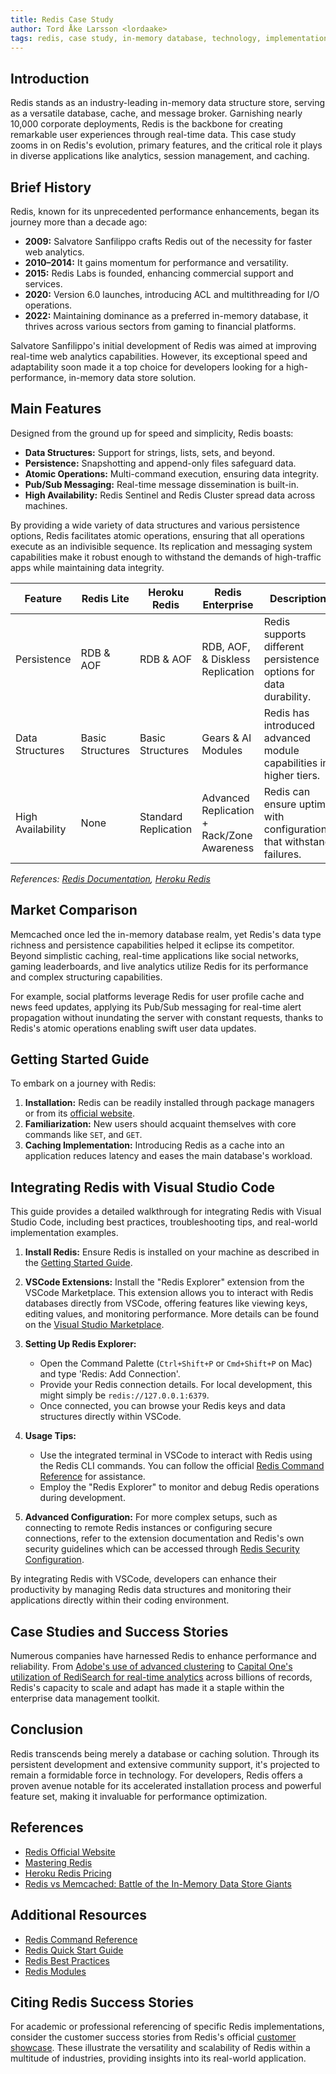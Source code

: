 ```yaml
---
title: Redis Case Study
author: Tord Åke Larsson <lordaake>
tags: redis, case study, in-memory database, technology, implementation guide
---
```


## Introduction

Redis stands as an industry-leading in-memory data structure store, serving as a versatile database, cache, and message broker. Garnishing nearly 10,000 corporate deployments, Redis is the backbone for creating remarkable user experiences through real-time data. This case study zooms in on Redis's evolution, primary features, and the critical role it plays in diverse applications like analytics, session management, and caching.

## Brief History

Redis, known for its unprecedented performance enhancements, began its journey more than a decade ago:

- **2009:** Salvatore Sanfilippo crafts Redis out of the necessity for faster web analytics.
- **2010–2014:** It gains momentum for performance and versatility.
- **2015:** Redis Labs is founded, enhancing commercial support and services.
- **2020:** Version 6.0 launches, introducing ACL and multithreading for I/O operations.
- **2022:** Maintaining dominance as a preferred in-memory database, it thrives across various sectors from gaming to financial platforms.

Salvatore Sanfilippo's initial development of Redis was aimed at improving real-time web analytics capabilities. However, its exceptional speed and adaptability soon made it a top choice for developers looking for a high-performance, in-memory data store solution.

## Main Features

Designed from the ground up for speed and simplicity, Redis boasts:

- **Data Structures:** Support for strings, lists, sets, and beyond.
- **Persistence:** Snapshotting and append-only files safeguard data.
- **Atomic Operations:** Multi-command execution, ensuring data integrity.
- **Pub/Sub Messaging:** Real-time message dissemination is built-in.
- **High Availability:** Redis Sentinel and Redis Cluster spread data across machines.

By providing a wide variety of data structures and various persistence options, Redis facilitates atomic operations, ensuring that all operations execute as an indivisible sequence. Its replication and messaging system capabilities make it robust enough to withstand the demands of high-traffic apps while maintaining data integrity.

| Feature           | Redis Lite       | Heroku Redis         | Redis Enterprise                           | Description                                                          |
| ----------------- | ---------------- | -------------------- | ------------------------------------------ | -------------------------------------------------------------------- |
| Persistence       | RDB & AOF        | RDB & AOF            | RDB, AOF, & Diskless Replication           | Redis supports different persistence options for data durability.    |
| Data Structures   | Basic Structures | Basic Structures     | Gears & AI Modules                         | Redis has introduced advanced module capabilities in higher tiers.   |
| High Availability | None             | Standard Replication | Advanced Replication + Rack/Zone Awareness | Redis can ensure uptime with configurations that withstand failures. |

_References: [Redis Documentation](https://redis.io/documentation), [Heroku Redis](https://www.dragonflydb.io/guides/heroku-redis-pricing)_

## Market Comparison

Memcached once led the in-memory database realm, yet Redis's data type richness and persistence capabilities helped it eclipse its competitor. Beyond simplistic caching, real-time applications like social networks, gaming leaderboards, and live analytics utilize Redis for its performance and complex structuring capabilities.

For example, social platforms leverage Redis for user profile cache and news feed updates, applying its Pub/Sub messaging for real-time alert propagation without inundating the server with constant requests, thanks to Redis's atomic operations enabling swift user data updates.

## Getting Started Guide

To embark on a journey with Redis:

1. **Installation:** Redis can be readily installed through package managers or from its [official website](https://redis.io/download).
2. **Familiarization:** New users should acquaint themselves with core commands like `SET`, and `GET`.
3. **Caching Implementation:** Introducing Redis as a cache into an application reduces latency and eases the main database's workload.

## Integrating Redis with Visual Studio Code

This guide provides a detailed walkthrough for integrating Redis with Visual Studio Code, including best practices, troubleshooting tips, and real-world implementation examples.

1. **Install Redis:**
   Ensure Redis is installed on your machine as described in the [Getting Started Guide](https://redis.io/topics/quickstart).

2. **VSCode Extensions:**
   Install the "Redis Explorer" extension from the VSCode Marketplace. This extension allows you to interact with Redis databases directly from VSCode, offering features like viewing keys, editing values, and monitoring performance. More details can be found on the [Visual Studio Marketplace](https://marketplace.visualstudio.com/items?itemName=RedisExplorer.redis-explorer).

3. **Setting Up Redis Explorer:**

   - Open the Command Palette (`Ctrl+Shift+P` or `Cmd+Shift+P` on Mac) and type 'Redis: Add Connection'.
   - Provide your Redis connection details. For local development, this might simply be `redis://127.0.0.1:6379`.
   - Once connected, you can browse your Redis keys and data structures directly within VSCode.

4. **Usage Tips:**

   - Use the integrated terminal in VSCode to interact with Redis using the Redis CLI commands. You can follow the official [Redis Command Reference](https://redis.io/commands) for assistance.
   - Employ the "Redis Explorer" to monitor and debug Redis operations during development.

5. **Advanced Configuration:**
   For more complex setups, such as connecting to remote Redis instances or configuring secure connections, refer to the extension documentation and Redis's own security guidelines which can be accessed through [Redis Security Configuration](https://redis.io/topics/security).

By integrating Redis with VSCode, developers can enhance their productivity by managing Redis data structures and monitoring their applications directly within their coding environment.

## Case Studies and Success Stories

Numerous companies have harnessed Redis to enhance performance and reliability. From [Adobe's use of advanced clustering](https://redis.io/customers/adobe) to [Capital One's utilization of RediSearch for real-time analytics](https://redis.io/customers/capital-one) across billions of records, Redis's capacity to scale and adapt has made it a staple within the enterprise data management toolkit.

## Conclusion

Redis transcends being merely a database or caching solution. Through its persistent development and extensive community support, it's projected to remain a formidable force in technology. For developers, Redis offers a proven avenue notable for its accelerated installation process and powerful feature set, making it invaluable for performance optimization.

## References

- [Redis Official Website](https://redis.io/)
- [Mastering Redis](https://redis.io/documentation)
- [Heroku Redis Pricing](https://www.dragonflydb.io/guides/heroku-redis-pricing)
- [Redis vs Memcached: Battle of the In-Memory Data Store Giants](https://www.wallarm.com/cloud-native-products-101/redis-vs-memcached-in-memory-data-store)

## Additional Resources

- [Redis Command Reference](https://redis.io/commands)
- [Redis Quick Start Guide](https://redis.io/topics/quickstart)
- [Redis Best Practices](https://redis.io/topics/best-practices)
- [Redis Modules](https://redis.io/modules)

## Citing Redis Success Stories

For academic or professional referencing of specific Redis implementations, consider the customer success stories from Redis's official [customer showcase](https://redis.io/customers/). These illustrate the versatility and scalability of Redis within a multitude of industries, providing insights into its real-world application.
